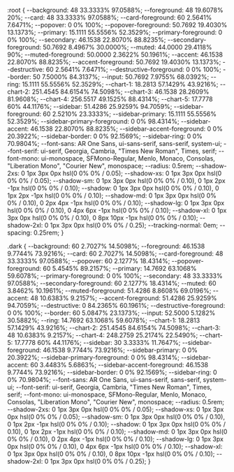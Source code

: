 :root {
  --background: 48 33.3333% 97.0588%;
  --foreground: 48 19.6078% 20%;
  --card: 48 33.3333% 97.0588%;
  --card-foreground: 60 2.5641% 7.6471%;
  --popover: 0 0% 100%;
  --popover-foreground: 50.7692 19.4030% 13.1373%;
  --primary: 15.1111 55.5556% 52.3529%;
  --primary-foreground: 0 0% 100%;
  --secondary: 46.1538 22.8070% 88.8235%;
  --secondary-foreground: 50.7692 8.4967% 30.0000%;
  --muted: 44.0000 29.4118% 90%;
  --muted-foreground: 50.0000 2.3622% 50.1961%;
  --accent: 46.1538 22.8070% 88.8235%;
  --accent-foreground: 50.7692 19.4030% 13.1373%;
  --destructive: 60 2.5641% 7.6471%;
  --destructive-foreground: 0 0% 100%;
  --border: 50 7.5000% 84.3137%;
  --input: 50.7692 7.9755% 68.0392%;
  --ring: 15.1111 55.5556% 52.3529%;
  --chart-1: 18.2813 57.1429% 43.9216%;
  --chart-2: 251.4545 84.6154% 74.5098%;
  --chart-3: 46.1538 28.2609% 81.9608%;
  --chart-4: 256.5517 49.1525% 88.4314%;
  --chart-5: 17.7778 60% 44.1176%;
  --sidebar: 51.4286 25.9259% 94.7059%;
  --sidebar-foreground: 60 2.5210% 23.3333%;
  --sidebar-primary: 15.1111 55.5556% 52.3529%;
  --sidebar-primary-foreground: 0 0% 98.4314%;
  --sidebar-accent: 46.1538 22.8070% 88.8235%;
  --sidebar-accent-foreground: 0 0% 20.3922%;
  --sidebar-border: 0 0% 92.1569%;
  --sidebar-ring: 0 0% 70.9804%;
  --font-sans: AR One Sans, ui-sans-serif, sans-serif, system-ui;
  --font-serif: ui-serif, Georgia, Cambria, "Times New Roman", Times, serif;
  --font-mono: ui-monospace, SFMono-Regular, Menlo, Monaco, Consolas, "Liberation Mono", "Courier New", monospace;
  --radius: 0.5rem;
  --shadow-2xs: 0 1px 3px 0px hsl(0 0% 0% / 0.05);
  --shadow-xs: 0 1px 3px 0px hsl(0 0% 0% / 0.05);
  --shadow-sm: 0 1px 3px 0px hsl(0 0% 0% / 0.10), 0 1px 2px -1px hsl(0 0% 0% / 0.10);
  --shadow: 0 1px 3px 0px hsl(0 0% 0% / 0.10), 0 1px 2px -1px hsl(0 0% 0% / 0.10);
  --shadow-md: 0 1px 3px 0px hsl(0 0% 0% / 0.10), 0 2px 4px -1px hsl(0 0% 0% / 0.10);
  --shadow-lg: 0 1px 3px 0px hsl(0 0% 0% / 0.10), 0 4px 6px -1px hsl(0 0% 0% / 0.10);
  --shadow-xl: 0 1px 3px 0px hsl(0 0% 0% / 0.10), 0 8px 10px -1px hsl(0 0% 0% / 0.10);
  --shadow-2xl: 0 1px 3px 0px hsl(0 0% 0% / 0.25);
  --tracking-normal: 0em;
  --spacing: 0.25rem;
}

.dark {
  --background: 60 2.7027% 14.5098%;
  --foreground: 46.1538 9.7744% 73.9216%;
  --card: 60 2.7027% 14.5098%;
  --card-foreground: 48 33.3333% 97.0588%;
  --popover: 60 2.1277% 18.4314%;
  --popover-foreground: 60 5.4545% 89.2157%;
  --primary: 14.7692 63.1068% 59.6078%;
  --primary-foreground: 0 0% 100%;
  --secondary: 48 33.3333% 97.0588%;
  --secondary-foreground: 60 2.1277% 18.4314%;
  --muted: 60 3.8462% 10.1961%;
  --muted-foreground: 51.4286 8.8608% 69.0196%;
  --accent: 48 10.6383% 9.2157%;
  --accent-foreground: 51.4286 25.9259% 94.7059%;
  --destructive: 0 84.2365% 60.1961%;
  --destructive-foreground: 0 0% 100%;
  --border: 60 5.0847% 23.1373%;
  --input: 52.5000 5.1282% 30.5882%;
  --ring: 14.7692 63.1068% 59.6078%;
  --chart-1: 18.2813 57.1429% 43.9216%;
  --chart-2: 251.4545 84.6154% 74.5098%;
  --chart-3: 48 10.6383% 9.2157%;
  --chart-4: 248.2759 25.2174% 22.5490%;
  --chart-5: 17.7778 60% 44.1176%;
  --sidebar: 30 3.3333% 11.7647%;
  --sidebar-foreground: 46.1538 9.7744% 73.9216%;
  --sidebar-primary: 0 0% 20.3922%;
  --sidebar-primary-foreground: 0 0% 98.4314%;
  --sidebar-accent: 60 3.4483% 5.6863%;
  --sidebar-accent-foreground: 46.1538 9.7744% 73.9216%;
  --sidebar-border: 0 0% 92.1569%;
  --sidebar-ring: 0 0% 70.9804%;
  --font-sans: AR One Sans, ui-sans-serif, sans-serif, system-ui;
  --font-serif: ui-serif, Georgia, Cambria, "Times New Roman", Times, serif;
  --font-mono: ui-monospace, SFMono-Regular, Menlo, Monaco, Consolas, "Liberation Mono", "Courier New", monospace;
  --radius: 0.5rem;
  --shadow-2xs: 0 1px 3px 0px hsl(0 0% 0% / 0.05);
  --shadow-xs: 0 1px 3px 0px hsl(0 0% 0% / 0.05);
  --shadow-sm: 0 1px 3px 0px hsl(0 0% 0% / 0.10), 0 1px 2px -1px hsl(0 0% 0% / 0.10);
  --shadow: 0 1px 3px 0px hsl(0 0% 0% / 0.10), 0 1px 2px -1px hsl(0 0% 0% / 0.10);
  --shadow-md: 0 1px 3px 0px hsl(0 0% 0% / 0.10), 0 2px 4px -1px hsl(0 0% 0% / 0.10);
  --shadow-lg: 0 1px 3px 0px hsl(0 0% 0% / 0.10), 0 4px 6px -1px hsl(0 0% 0% / 0.10);
  --shadow-xl: 0 1px 3px 0px hsl(0 0% 0% / 0.10), 0 8px 10px -1px hsl(0 0% 0% / 0.10);
  --shadow-2xl: 0 1px 3px 0px hsl(0 0% 0% / 0.25);
}
